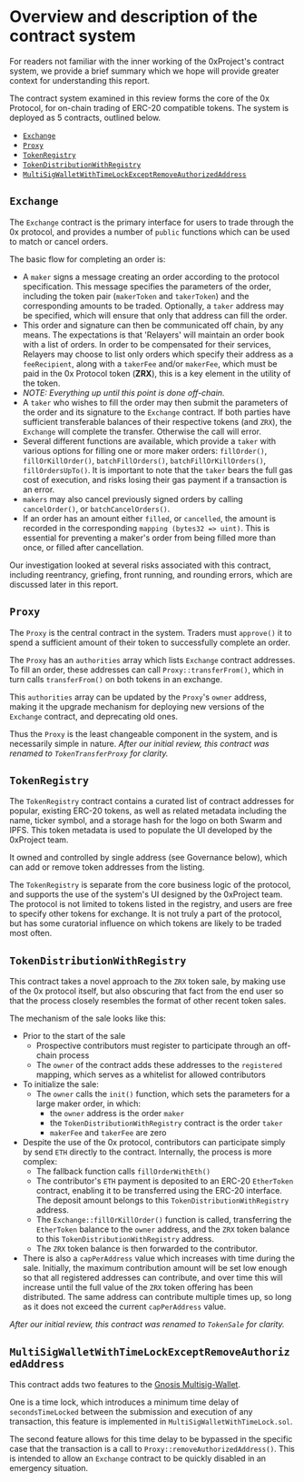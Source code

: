 # Overview and description of the contract system

For readers not familiar with the inner working of the 0xProject's contract system, we provide a brief summary which we hope will provide greater context for understanding this report.

The contract system examined in this review forms the core of the 0x Protocol, for on-chain trading of ERC-20 compatible tokens. The system is deployed as 5 contracts, outlined below.

<!-- TOC depthFrom:2 depthTo:6 withLinks:1 updateOnSave:1 orderedList:0 -->

- [`Exchange`](#exchange)
- [`Proxy`](#proxy)
- [`TokenRegistry`](#tokenregistry)
- [`TokenDistributionWithRegistry`](#tokendistributionwithregistry)
- [`MultiSigWalletWithTimeLockExceptRemoveAuthorizedAddress`](#multisigwalletwithtimelockexceptremoveauthorizedaddress)

<!-- /TOC -->


## `Exchange`

The `Exchange` contract is the primary interface for users to trade through the 0x protocol, and provides a number of `public` functions which can be used to match or cancel orders.

The basic flow for completing an order is:

* A `maker` signs a message creating an order according to the protocol specification. This message specifies the parameters of the order, including the token pair (`makerToken` and `takerToken`) and the corresponding amounts to be traded.   Optionally, a `taker` address may be specified, which will ensure that only that address can fill the order.
* This order and signature can then be communicated off chain, by any means. The expectations is that 'Relayers' will maintain an order book with a list of orders. In order to be compensated for their services, Relayers may choose to list only orders which specify their address as a `feeRecipient`, along with a `takerFee` and/or `makerFee`, which must be paid in the 0x Protocol token (**ZRX**), this is a key element in the utility of the token.
* _NOTE: Everything up until this point is done off-chain._
* A `taker` who wishes to fill the order may then submit the parameters of the order and its signature to the `Exchange` contract. If both parties have sufficient transferable balances of their respective tokens (and `ZRX`), the `Exchange` will complete the transfer. Otherwise the call will error.
* Several different functions are available, which provide a `taker` with various options for filling one or more maker orders: `fillOrder()`, `fillOrKillOrder()`, `batchFillOrders()`, `batchFillOrKillOrders()`, `fillOrdersUpTo()`. It is important to note that the `taker` bears the full gas cost of execution, and risks losing their gas payment if a transaction is an error.
* `makers` may also cancel previously signed orders by calling `cancelOrder()`, or `batchCancelOrders()`.
* If an order has an amount either `filled`, or `cancelled`, the amount is recorded in the corresponding `mapping (bytes32 => uint)`. This is essential for preventing a maker's order from being filled more than once, or filled after cancellation.

Our investigation looked at several risks associated with this contract, including reentrancy, griefing, front running, and rounding errors, which are discussed later in this report.

## `Proxy`

The `Proxy` is the central contract in the system. Traders must `approve()` it to spend a sufficient amount of their token to successfully complete an order.

The `Proxy` has an `authorities` array which lists `Exchange` contract addresses. To fill an order, these addresses can call `Proxy::transferFrom()`, which in turn calls `transferFrom()` on both tokens in an exchange.

This `authorities` array can be updated by the `Proxy`'s `owner` address, making it the upgrade mechanism for deploying new versions of the `Exchange` contract, and deprecating old ones.

Thus the `Proxy` is the least changeable component in the system, and is necessarily simple in nature. _After our initial review, this contract was renamed to `TokenTransferProxy` for clarity._

## `TokenRegistry`

The `TokenRegistry` contract contains a curated list of contract addresses for popular, existing ERC-20 tokens, as well as related metadata including the name, ticker symbol, and a storage hash for the logo on both Swarm and IPFS. This token metadata is used to populate the UI developed by the 0xProject team.

It owned and controlled by single address (see Governance below), which can add or remove token addresses from the listing.

The `TokenRegistry` is separate from the core business logic of the protocol, and supports the use of the system's UI designed by the 0xProject team.  The protocol is not limited to tokens listed in the registry, and users are free to specify other tokens for exchange. It is not truly a part of the protocol, but has some curatorial influence on which tokens are likely to be traded most often.

## `TokenDistributionWithRegistry`

This contract takes a novel approach to the `ZRX` token sale, by making use of the 0x protocol itself, but also obscuring that fact from the end user so that the process closely resembles the format of other recent token sales.

The mechanism of the sale looks like this:

* Prior to the start of the sale
  * Prospective contributors must register to participate through an off-chain process
  * The `owner` of the contract adds these addresses to the `registered` mapping, which serves as a whitelist for allowed contributors
* To initialize the sale:
  * The `owner` calls the `init()` function, which sets the parameters for a large maker order, in which:
    * the `owner` address is the order `maker`
    * the `TokenDistributionWithRegistry` contract is the order `taker`
    * `makerFee` and `takerFee` are zero
* Despite the use of the 0x protocol, contributors can participate simply by send `ETH` directly to the contract. Internally, the process is more complex:
  * The fallback function calls `fillOrderWithEth()`
  * The contributor's `ETH` payment is deposited to an ERC-20 `EtherToken` contract, enabling it to be transferred using the ERC-20 interface. The deposit amount belongs to this `TokenDistributionWithRegistry` address.
  * The `Exchange::fillOrKillOrder()` function is called, transferring the `EtherToken` balance to the `owner` address, and the `ZRX` token balance to this `TokenDistributionWithRegistry` address.
  * The `ZRX` token balance is then forwarded to the contributor.
* There is also a `capPerAddress` value which increases with time during the sale. Initially, the maximum contribution amount will be set low enough so that all registered addresses can contribute, and over time this will increase until the full value of the `ZRX` token offering has been distributed. The same address can contribute multiple times up, so long as it does not exceed the current `capPerAddress` value.


_After our initial review, this contract was renamed to `TokenSale` for clarity._

## `MultiSigWalletWithTimeLockExceptRemoveAuthorizedAddress`

This contract adds two features to the [Gnosis Multisig-Wallet](https://etherscan.io/address/0x851b7f3ab81bd8df354f0d7640efcd7288553419#code).

One is a time lock, which introduces a minimum time delay of `secondsTimeLocked` between the submission and execution of any transaction, this feature is implemented in `MultiSigWalletWithTimeLock.sol`.

The second feature allows for this time delay to be bypassed in the specific case that the transaction is a call to `Proxy::removeAuthorizedAddress()`. This is intended to allow an `Exchange` contract to be quickly disabled in an emergency situation.
